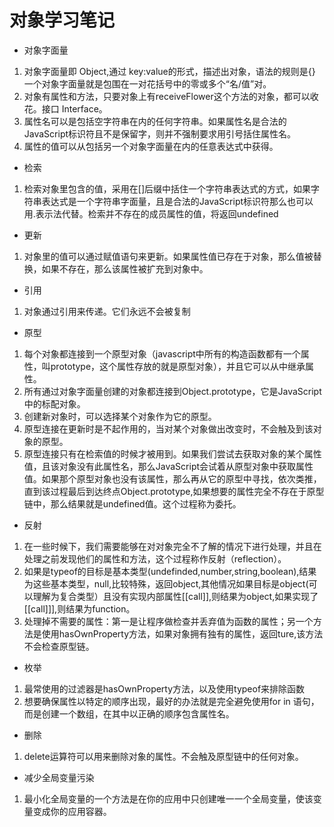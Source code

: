 # 对象学习笔记
- 对象字面量

1. 对象字面量即 Object,通过 key:value的形式，描述出对象，语法的规则是{}   一个对象字面量就是包围在一对花括号中的零或多个“名/值”对。
2. 对象有属性和方法，只要对象上有receiveFlower这个方法的对象，都可以收花。接口 Interface。
3. 属性名可以是包括空字符串在内的任何字符串。如果属性名是合法的JavaScript标识符且不是保留字，则并不强制要求用引号括住属性名。
4. 属性的值可以从包括另一个对象字面量在内的任意表达式中获得。
- 检索
1. 检索对象里包含的值，采用在[]后缀中括住一个字符串表达式的方式，如果字符串表达式是一个字符串字面量，且是合法的JavaScript标识符那么也可以用.表示法代替。检索并不存在的成员属性的值，将返回undefined
- 更新
1. 对象里的值可以通过赋值语句来更新。如果属性值已存在于对象，那么值被替换，如果不存在，那么该属性被扩充到对象中。
- 引用
1. 对象通过引用来传递。它们永远不会被复制
- 原型
1. 每个对象都连接到一个原型对象（javascript中所有的构造函数都有一个属性，叫prototype，这个属性存放的就是原型对象），并且它可以从中继承属性。
2. 所有通过对象字面量创建的对象都连接到Object.prototype，它是JavaScript中的标配对象。
3. 创建新对象时，可以选择某个对象作为它的原型。
4. 原型连接在更新时是不起作用的，当对某个对象做出改变时，不会触及到该对象的原型。
5. 原型连接只有在检索值的时候才被用到。如果我们尝试去获取对象的某个属性值，且该对象没有此属性名，那么JavaScript会试着从原型对象中获取属性值。如果那个原型对象也没有该属性，那么再从它的原型中寻找，依次类推，直到该过程最后到达终点Object.prototype,如果想要的属性完全不存在于原型链中，那么结果就是undefined值。这个过程称为委托。
- 反射
1. 在一些时候下，我们需要能够在对对象完全不了解的情况下进行处理，并且在处理之前发现他们的属性和方法，这个过程称作反射（reflection）。
2. 如果是typeof的目标是基本类型(undefinded,number,string,boolean),结果为这些基本类型，null,比较特殊，返回object,其他情况如果目标是object(可以理解为复合类型）且没有实现内部属性[[call]],则结果为object,如果实现了[[call]]],则结果为function。
3. 处理掉不需要的属性：第一是让程序做检查并丢弃值为函数的属性；另一个方法是使用hasOwnProperty方法，如果对象拥有独有的属性，返回ture,该方法不会检查原型链。
- 枚举
1.  最常使用的过滤器是hasOwnProperty方法，以及使用typeof来排除函数
2. 想要确保属性以特定的顺序出现，最好的办法就是完全避免使用for in 语句，而是创建一个数组，在其中以正确的顺序包含属性名。
- 删除
1. delete运算符可以用来删除对象的属性。不会触及原型链中的任何对象。
- 减少全局变量污染
1. 最小化全局变量的一个方法是在你的应用中只创建唯一一个全局变量，使该变量变成你的应用容器。